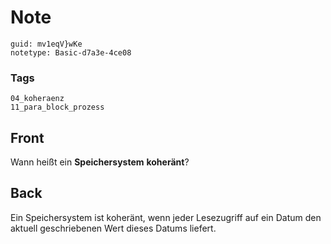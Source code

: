 # Note
```
guid: mv1eqV}wKe
notetype: Basic-d7a3e-4ce08
```

### Tags
```
04_koheraenz
11_para_block_prozess
```

## Front
Wann heißt ein <b>Speichersystem</b> <b>koheränt</b>?

## Back
Ein Speichersystem ist koheränt, wenn jeder Lesezugriff auf ein Datum den aktuell geschriebenen Wert dieses Datums liefert.

